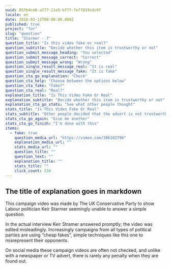 ```yaml
---
uuid: 857b4ce8-a777-11e5-bf7f-feff819cdc9f
locale: en
date: 2016-03-12T00:00:00.000Z
published: true
project: "for"
slug: "question"
title: "Starmer - 7"
question_title: "Is this video fake or real?"
question_subtitle: "Decide whether this item is trustworthy or not"
question_submit_message_heading: "You selected"
question_submit_message_correct: "Correct"
question_submit_message_wrong: "Wrong"
question_single_result_message_real: "It is real"
question_single_result_message_fake: "It is fake"
question_cta_go_explanation: "Check"
question_cta_help: "Choose between the options below"
question_cta_fake: "Fake?"
question_cta_real: "Real?"
explanation_title: "Is This Video Fake Or Real"
explanation_subtitle: "Decide whether this item is trustworthy or not"
explanation_cta_go_stats: "See what other people thought"
stats_title: "Is This Video Fake Or Real"
stats_subtitle: "Other people decided that the advert is not trustworthy"
stats_cta_go_again: "Give me another"
stats_cta_go_finish: "I'm done with this"
items:
  - fake: true
    question_media_url: "https://vimeo.com/386102796"
    explanation_media_url: ""
    stats_media_url: ""
    question_title: ""
    question_text: ""        
    explanation_title: ""
    stats_title: ""
    click_count: 234
---
```

## The title of explanation goes in markdown

This campaign video was made by The UK Conservative Party to show Labour politician Keir Starmer seemingly unable to answer a simple question. 

In the actual interview Keir Stramer answered promptly; the video was edited misleadingly. Increasingly campaigns from all types of political parties are using “cheap fakes”, simple techniques like this one to misrepresent their opponents. 

On social media these campaign videos are often not checked,  and unlike with a newspaper or TV advert, there is rarely any penalty when they are found out.